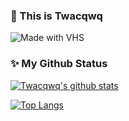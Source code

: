 ### 👋 This is Twacqwq

![Made with VHS](https://vhs.charm.sh/vhs-2ddxss5jB9OgpSEwBABBjs.gif)

### ✨ My Github Status

[![Twacqwq's github stats](https://github-readme-stats.vercel.app/api?username=Twacqwq)](https://github.com/anuraghazra/github-readme-stats)

[![Top Langs](https://github-readme-stats.vercel.app/api/top-langs/?username=Twacqwq&layout=compact&hide=html,css,javascript)](https://github.com/anuraghazra/github-readme-stats)
